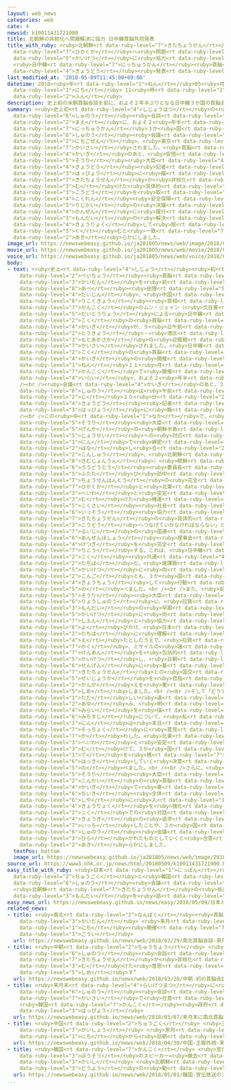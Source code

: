 ```yaml
---
layout: web_news
categories: web
cate: 4
newsid: k10011431721000
title: 北朝鮮の非核化へ問題解決に協力 日中韓首脳共同発表
title_with_ruby: <ruby>北朝鮮<rt data-ruby-level="7">きたちょうせん</rt></ruby>の<ruby>非核化<rt
  data-ruby-level="7">ひかくか</rt></ruby>へ<ruby>問題<rt data-ruby-level="3">もんだい</rt></ruby><ruby>解決<rt
  data-ruby-level="5">かいけつ</rt></ruby>に<ruby>協力<rt data-ruby-level="4">きょうりょく</rt></ruby>
  <ruby>日中韓<rt data-ruby-level="7">にっちゅうかん</rt></ruby><ruby>首脳<rt data-ruby-level="6">しゅのう</rt></ruby><ruby>共同<rt
  data-ruby-level="4">きょうどう</rt></ruby><ruby>発表<rt data-ruby-level="3">はっぴょう</rt></ruby>
last_modified_at: '2018-05-09T11:45:00+09:00'
datetime: 2018<ruby>年<rt data-ruby-level="1">ねん</rt></ruby>05<ruby>月<rt data-ruby-level="1">がつ</rt></ruby>09<ruby>日<rt
  data-ruby-level="1">にち</rt></ruby> 11<ruby>時<rt data-ruby-level="2">じ</rt></ruby>45<ruby>分<rt
  data-ruby-level="2">ふん</rt></ruby>
description: 史上初の米朝首脳会談を前に、およそ２年半ぶりとなる日中韓３か国の首脳会議が９日午前、東京で開催されました。首脳会議のあと、安倍総理大臣は共同記者発表に臨み、北朝鮮が非核化に向けた具体的な行動を取るよう、国連安全保障理事会の決議を完全に履行し、問題の解決に協力して取り組むと一致したことを明らかにしました。
summary: <ruby>史上初<rt data-ruby-level="4">しじょうはつ</rt></ruby>の<ruby>米朝<rt data-ruby-level="2">べいちょう</rt></ruby><ruby>首脳<rt
  data-ruby-level="6">しゅのう</rt></ruby><ruby>会談<rt data-ruby-level="3">かいだん</rt></ruby>を<ruby>前<rt
  data-ruby-level="2">まえ</rt></ruby>に、およそ２<ruby>年半<rt data-ruby-level="2">ねんはん</rt></ruby>ぶりとなる<ruby>日中韓<rt
  data-ruby-level="7">にっちゅうかん</rt></ruby>３か<ruby>国<rt data-ruby-level="2">こく</rt></ruby>の<ruby>首脳<rt
  data-ruby-level="6">しゅのう</rt></ruby><ruby>会議<rt data-ruby-level="4">かいぎ</rt></ruby>が９<ruby>日午前<rt
  data-ruby-level="2">にちごぜん</rt></ruby>、<ruby>東京<rt data-ruby-level="2">とうきょう</rt></ruby>で<ruby>開催<rt
  data-ruby-level="7">かいさい</rt></ruby>されました。<ruby>首脳<rt data-ruby-level="6">しゅのう</rt></ruby><ruby>会議<rt
  data-ruby-level="4">かいぎ</rt></ruby>のあと、<ruby>安倍<rt data-ruby-level="8">あべ</rt></ruby><ruby>総理<rt
  data-ruby-level="5">そうり</rt></ruby><ruby>大臣<rt data-ruby-level="4">だいじん</rt></ruby>は<ruby>共同<rt
  data-ruby-level="4">きょうどう</rt></ruby><ruby>記者<rt data-ruby-level="3">きしゃ</rt></ruby><ruby>発表<rt
  data-ruby-level="3">はっぴょう</rt></ruby>に<ruby>臨<rt data-ruby-level="7">のぞ</rt></ruby>み、<ruby>北朝鮮<rt
  data-ruby-level="7">きたちょうせん</rt></ruby>が<ruby>非核化<rt data-ruby-level="7">ひかくか</rt></ruby>に<ruby>向<rt
  data-ruby-level="3">む</rt></ruby>けた<ruby>具体的<rt data-ruby-level="4">ぐたいてき</rt></ruby>な<ruby>行動<rt
  data-ruby-level="3">こうどう</rt></ruby>を<ruby>取<rt data-ruby-level="3">と</rt></ruby>るよう、<ruby>国連<rt
  data-ruby-level="4">こくれん</rt></ruby><ruby>安全保障<rt data-ruby-level="6">あんぜんほしょう</rt></ruby><ruby>理事会<rt
  data-ruby-level="3">りじかい</rt></ruby>の<ruby>決議<rt data-ruby-level="4">けつぎ</rt></ruby>を<ruby>完全<rt
  data-ruby-level="4">かんぜん</rt></ruby>に<ruby>履行<rt data-ruby-level="7">りこう</rt></ruby>し、<ruby>問題<rt
  data-ruby-level="3">もんだい</rt></ruby>の<ruby>解決<rt data-ruby-level="5">かいけつ</rt></ruby>に<ruby>協力<rt
  data-ruby-level="4">きょうりょく</rt></ruby>して<ruby>取<rt data-ruby-level="3">と</rt></ruby>り<ruby>組<rt
  data-ruby-level="3">く</rt></ruby>むと<ruby>一致<rt data-ruby-level="7">いっち</rt></ruby>したことを<ruby>明<rt
  data-ruby-level="2">あき</rt></ruby>らかにしました。
image_url: https://newswebeasy.github.io/ja201805/news/web/image/2018/05/09/K10011431721_1805091230_1805091238_01_03.jpg
movie_url: https://newswebeasy.github.io/ja201805/news/web/movie/2018/05/09/k10011431721_201805091236_201805091238.mp4
voice_url: https://newswebeasy.github.io/ja201805/news/web/voice/2018/05/09/k10011431721_201805091236_201805091238.mp3
body:
- text: <ruby>史上<rt data-ruby-level="4">しじょう</rt></ruby><ruby>初<rt data-ruby-level="4">はじ</rt></ruby>めての<ruby>米朝<rt
    data-ruby-level="2">べいちょう</rt></ruby><ruby>首脳<rt data-ruby-level="6">しゅのう</rt></ruby><ruby>会談<rt
    data-ruby-level="3">かいだん</rt></ruby>を<ruby>前<rt data-ruby-level="2">まえ</rt></ruby>に、<ruby>安倍<rt
    data-ruby-level="8">あべ</rt></ruby><ruby>総理<rt data-ruby-level="5">そうり</rt></ruby><ruby>大臣<rt
    data-ruby-level="4">だいじん</rt></ruby>、<ruby>中国<rt data-ruby-level="2">ちゅうごく</rt></ruby>の<ruby>李克強<rt
    data-ruby-level="8">りこくきょう</rt></ruby><ruby>首相<rt data-ruby-level="7">しゅしょう</rt></ruby>、<ruby>韓国<rt
    data-ruby-level="7">かんこく</rt></ruby>のムン・ジェイン（<ruby>文在寅<rt data-ruby-level="8">むんじぇいん</rt></ruby>）<ruby>大統領<rt
    data-ruby-level="5">だいとうりょう</rt></ruby>による<ruby>日中韓<rt data-ruby-level="7">にっちゅうかん</rt></ruby>３か<ruby>国<rt
    data-ruby-level="2">こく</rt></ruby>の<ruby>首脳<rt data-ruby-level="6">しゅのう</rt></ruby><ruby>会議<rt
    data-ruby-level="4">かいぎ</rt></ruby>が、９<ruby>日午前<rt data-ruby-level="2">にちごぜん</rt></ruby>、<ruby>東京<rt
    data-ruby-level="2">とうきょう</rt></ruby>・<ruby>港区<rt data-ruby-level="3">みなとく</rt></ruby><ruby>元赤坂<rt
    data-ruby-level="3">もとあかさか</rt></ruby>の<ruby>迎賓館<rt data-ruby-level="7">げいひんかん</rt></ruby>で<ruby>開催<rt
    data-ruby-level="7">かいさい</rt></ruby>されました。<ruby>日中韓<rt data-ruby-level="7">にっちゅうかん</rt></ruby>３か<ruby>国<rt
    data-ruby-level="2">こく</rt></ruby>の<ruby>首脳<rt data-ruby-level="6">しゅのう</rt></ruby><ruby>会議<rt
    data-ruby-level="4">かいぎ</rt></ruby>の<ruby>開催<rt data-ruby-level="7">かいさい</rt></ruby>は、２０１５<ruby>年<rt
    data-ruby-level="1">ねん</rt></ruby>１１<ruby>月<rt data-ruby-level="1">がつ</rt></ruby>に<ruby>韓国<rt
    data-ruby-level="7">かんこく</rt></ruby>で<ruby>開催<rt data-ruby-level="7">かいさい</rt></ruby>されて<ruby>以来<rt
    data-ruby-level="4">いらい</rt></ruby>、およそ２<ruby>年半<rt data-ruby-level="2">ねんはん</rt></ruby>ぶりとなります。<br
    /><br /><ruby>会議<rt data-ruby-level="4">かいぎ</rt></ruby>のあと、３か<ruby>国<rt data-ruby-level="2">こく</rt></ruby>の<ruby>首脳<rt
    data-ruby-level="6">しゅのう</rt></ruby>は<ruby>午前<rt data-ruby-level="2">ごぜん</rt></ruby>１１<ruby>時<rt
    data-ruby-level="2">じ</rt></ruby>２０<ruby>分<rt data-ruby-level="2">ふん</rt></ruby>ごろから<ruby>共同<rt
    data-ruby-level="4">きょうどう</rt></ruby><ruby>記者<rt data-ruby-level="3">きしゃ</rt></ruby><ruby>発表<rt
    data-ruby-level="3">はっぴょう</rt></ruby>に<ruby>臨<rt data-ruby-level="7">のぞ</rt></ruby>みました。<br
    /><br />この<ruby>中<rt data-ruby-level="1">なか</rt></ruby>で、<ruby>安倍<rt data-ruby-level="8">あべ</rt></ruby><ruby>総理<rt
    data-ruby-level="5">そうり</rt></ruby><ruby>大臣<rt data-ruby-level="4">だいじん</rt></ruby>は「<ruby>現下<rt
    data-ruby-level="5">げんか</rt></ruby>の<ruby>朝鮮半島<rt data-ruby-level="7">ちょうせんはんとう</rt></ruby><ruby>情勢<rt
    data-ruby-level="5">じょうせい</rt></ruby>への<ruby>対応<rt data-ruby-level="5">たいおう</rt></ruby>を、３<ruby>人<rt
    data-ruby-level="1">にん</rt></ruby>で<ruby>綿密<rt data-ruby-level="6">めんみつ</rt></ruby>に<ruby>話<rt
    data-ruby-level="2">はな</rt></ruby>し<ruby>合<rt data-ruby-level="2">あ</rt></ruby>った。<ruby>今週<rt
    data-ruby-level="2">こんしゅう</rt></ruby>、<ruby>北朝鮮<rt data-ruby-level="7">きたちょうせん</rt></ruby>のキム・ジョンウン（<ruby>金正恩<rt
    data-ruby-level="8">きむじょんうん</rt></ruby>）<ruby>朝鮮<rt data-ruby-level="7">ちょうせん</rt></ruby><ruby>労働党<rt
    data-ruby-level="6">ろうどうとう</rt></ruby><ruby>委員長<rt data-ruby-level="3">いいんちょう</rt></ruby>が<ruby>再<rt
    data-ruby-level="5">ふたた</rt></ruby>び<ruby>訪中<rt data-ruby-level="6">ほうちゅう</rt></ruby>した。<ruby>朝鮮半島<rt
    data-ruby-level="7">ちょうせんはんとう</rt></ruby>の<ruby>完全<rt data-ruby-level="4">かんぜん</rt></ruby>な<ruby>非核化<rt
    data-ruby-level="7">ひかくか</rt></ruby>と<ruby>北東<rt data-ruby-level="2">ほくとう</rt></ruby>アジアの<ruby>平和<rt
    data-ruby-level="3">へいわ</rt></ruby>と<ruby>安定<rt data-ruby-level="3">あんてい</rt></ruby>に<ruby>向<rt
    data-ruby-level="3">む</rt></ruby>けた<ruby>機運<rt data-ruby-level="4">きうん</rt></ruby>を、<ruby>国際<rt
    data-ruby-level="5">こくさい</rt></ruby><ruby>社会<rt data-ruby-level="2">しゃかい</rt></ruby>と<ruby>一層<rt
    data-ruby-level="6">いっそう</rt></ruby><ruby>協力<rt data-ruby-level="4">きょうりょく</rt></ruby>して、<ruby>北朝鮮<rt
    data-ruby-level="7">きたちょうせん</rt></ruby>の<ruby>具体的<rt data-ruby-level="4">ぐたいてき</rt></ruby>な<ruby>行動<rt
    data-ruby-level="3">こうどう</rt></ruby>へつなげていかなければならない」と<ruby>述<rt data-ruby-level="5">の</rt></ruby>べました。そのうえで「<ruby>累次<rt
    data-ruby-level="7">るいじ</rt></ruby>の<ruby>国連<rt data-ruby-level="4">こくれん</rt></ruby><ruby>安全保障<rt
    data-ruby-level="6">あんぜんほしょう</rt></ruby><ruby>理事会<rt data-ruby-level="3">りじかい</rt></ruby>の<ruby>決議<rt
    data-ruby-level="4">けつぎ</rt></ruby>を<ruby>完全<rt data-ruby-level="4">かんぜん</rt></ruby>に<ruby>履行<rt
    data-ruby-level="7">りこう</rt></ruby>する。これは、<ruby>日中韓<rt data-ruby-level="7">にっちゅうかん</rt></ruby>３か<ruby>国<rt
    data-ruby-level="2">こく</rt></ruby><ruby>共通<rt data-ruby-level="4">きょうつう</rt></ruby>の<ruby>立場<rt
    data-ruby-level="2">たちば</rt></ruby>だ。<ruby>諸課題<rt data-ruby-level="6">しょかだい</rt></ruby>の<ruby>解決<rt
    data-ruby-level="5">かいけつ</rt></ruby>に<ruby>向<rt data-ruby-level="3">む</rt></ruby>けて、<ruby>今後<rt
    data-ruby-level="2">こんご</rt></ruby>とも、３か<ruby>国<rt data-ruby-level="2">こく</rt></ruby>で<ruby>協調<rt
    data-ruby-level="4">きょうちょう</rt></ruby>して<ruby>行動<rt data-ruby-level="3">こうどう</rt></ruby>していく」と<ruby>述<rt
    data-ruby-level="5">の</rt></ruby>べました。<br /><br />また、<ruby>安倍<rt data-ruby-level="8">あべ</rt></ruby><ruby>総理<rt
    data-ruby-level="5">そうり</rt></ruby><ruby>大臣<rt data-ruby-level="4">だいじん</rt></ruby>は<ruby>両首脳<rt
    data-ruby-level="6">りょうしゅのう</rt></ruby>に、<ruby>拉致<rt data-ruby-level="7">らち</rt></ruby><ruby>問題<rt
    data-ruby-level="3">もんだい</rt></ruby>の<ruby>早期<rt data-ruby-level="3">そうき</rt></ruby><ruby>解決<rt
    data-ruby-level="5">かいけつ</rt></ruby>に<ruby>向<rt data-ruby-level="3">む</rt></ruby>けた<ruby>支援<rt
    data-ruby-level="7">しえん</rt></ruby>と<ruby>協力<rt data-ruby-level="4">きょうりょく</rt></ruby>を<ruby>呼<rt
    data-ruby-level="6">よ</rt></ruby>びかけ、<ruby>日本<rt data-ruby-level="1">にっぽん</rt></ruby>の<ruby>立場<rt
    data-ruby-level="2">たちば</rt></ruby>に<ruby>理解<rt data-ruby-level="5">りかい</rt></ruby>を<ruby>得<rt
    data-ruby-level="4">え</rt></ruby>たとしたうえで、<ruby>拉致<rt data-ruby-level="7">らち</rt></ruby>、<ruby>核<rt
    data-ruby-level="7">かく</rt></ruby>、ミサイルの<ruby>諸<rt data-ruby-level="6">しょ</rt></ruby><ruby>懸案<rt
    data-ruby-level="7">けんあん</rt></ruby>を<ruby>包括的<rt data-ruby-level="7">ほうかつてき</rt></ruby>に<ruby>解決<rt
    data-ruby-level="5">かいけつ</rt></ruby>し、<ruby>日朝<rt data-ruby-level="2">にっちょう</rt></ruby>ピョンヤン<ruby>宣言<rt
    data-ruby-level="6">せんげん</rt></ruby>に<ruby>基<rt data-ruby-level="7">もと</rt></ruby>づき<ruby>北朝鮮<rt
    data-ruby-level="7">きたちょうせん</rt></ruby>との<ruby>国交<rt data-ruby-level="2">こっこう</rt></ruby><ruby>正常化<rt
    data-ruby-level="5">せいじょうか</rt></ruby>を<ruby>目指<rt data-ruby-level="3">めざ</rt></ruby>す<ruby>考<rt
    data-ruby-level="2">かんが</rt></ruby>えを<ruby>重<rt data-ruby-level="3">かさ</rt></ruby>ねて<ruby>示<rt
    data-ruby-level="5">しめ</rt></ruby>しました。<br /><br />そして「どうすれば、<ruby>北朝鮮<rt data-ruby-level="7">きたちょうせん</rt></ruby>が<ruby>正<rt
    data-ruby-level="1">ただ</rt></ruby>しい<ruby>道<rt data-ruby-level="2">みち</rt></ruby>を<ruby>歩<rt
    data-ruby-level="2">あゆ</rt></ruby>み、<ruby>明<rt data-ruby-level="2">あか</rt></ruby>るい<ruby>未来<rt
    data-ruby-level="4">みらい</rt></ruby>を<ruby>描<rt data-ruby-level="7">えが</rt></ruby>いていくことができるのか。その<ruby>道筋<rt
    data-ruby-level="6">みちすじ</rt></ruby>について、<ruby>私<rt data-ruby-level="8">わたし</rt></ruby>たち３<ruby>人<rt
    data-ruby-level="1">にん</rt></ruby>は<ruby>本日<rt data-ruby-level="1">ほんじつ</rt></ruby>、<ruby>率直<rt
    data-ruby-level="7">そっちょく</rt></ruby>に<ruby>意見<rt data-ruby-level="3">いけん</rt></ruby>を<ruby>交<rt
    data-ruby-level="7">か</rt></ruby>わした。<ruby>北東<rt data-ruby-level="2">ほくとう</rt></ruby>アジアの<ruby>平和<rt
    data-ruby-level="3">へいわ</rt></ruby>と<ruby>安定<rt data-ruby-level="3">あんてい</rt></ruby>に<ruby>向<rt
    data-ruby-level="3">む</rt></ruby>けて、３か<ruby>国<rt data-ruby-level="2">こく</rt></ruby>はこれからも、かたく<ruby>手<rt
    data-ruby-level="1">て</rt></ruby>を<ruby>携<rt data-ruby-level="7">たずさ</rt></ruby>えながらリーダーシップを<ruby>発揮<rt
    data-ruby-level="6">はっき</rt></ruby>していく<ruby>決意<rt data-ruby-level="3">けつい</rt></ruby>だ」と<ruby>述<rt
    data-ruby-level="5">の</rt></ruby>べました。<br /><br />さらに、<ruby>安倍<rt data-ruby-level="8">あべ</rt></ruby><ruby>総理<rt
    data-ruby-level="5">そうり</rt></ruby><ruby>大臣<rt data-ruby-level="4">だいじん</rt></ruby>は、<ruby>今回<rt
    data-ruby-level="2">こんかい</rt></ruby>の<ruby>首脳<rt data-ruby-level="6">しゅのう</rt></ruby><ruby>会議<rt
    data-ruby-level="4">かいぎ</rt></ruby>で<ruby>東<rt data-ruby-level="2">ひがし</rt></ruby>アジア<ruby>地域<rt
    data-ruby-level="6">ちいき</rt></ruby><ruby>全体<rt data-ruby-level="3">ぜんたい</rt></ruby>を<ruby>視野<rt
    data-ruby-level="6">しや</rt></ruby>に<ruby>入<rt data-ruby-level="1">い</rt></ruby>れたインフラ<ruby>協力<rt
    data-ruby-level="4">きょうりょく</rt></ruby>を<ruby>強化<rt data-ruby-level="3">きょうか</rt></ruby>するための、３か<ruby>国<rt
    data-ruby-level="2">こく</rt></ruby>での<ruby>対話<rt data-ruby-level="3">たいわ</rt></ruby>や<ruby>協議<rt
    data-ruby-level="4">きょうぎ</rt></ruby>の<ruby>追求<rt data-ruby-level="4">ついきゅう</rt></ruby>で<ruby>一致<rt
    data-ruby-level="7">いっち</rt></ruby>したことや、３か<ruby>国<rt data-ruby-level="2">こく</rt></ruby>の<ruby>首脳<rt
    data-ruby-level="6">しゅのう</rt></ruby><ruby>会議<rt data-ruby-level="4">かいぎ</rt></ruby>をさらに<ruby>開<rt
    data-ruby-level="3">ひら</rt></ruby>かれたものとしていくと<ruby>合意<rt data-ruby-level="3">ごうい</rt></ruby>したことも<ruby>明<rt
    data-ruby-level="2">あき</rt></ruby>らかにしました。
  textPos: bottom
  image_url: https://newswebeasy.github.io/ja201805/news/web/image/2018/05/09/K10011431721_1805091151_1805091152_01_02.jpg
source_url: https://www3.nhk.or.jp/news/html/20180509/k10011431721000.html
easy_title_with_ruby: <ruby>日本<rt data-ruby-level="1">にっぽん</rt></ruby>と<ruby>中国<rt
  data-ruby-level="2">ちゅうごく</rt></ruby>と<ruby>韓国<rt data-ruby-level="7">かんこく</rt></ruby>の<ruby>首脳<rt
  data-ruby-level="6">しゅのう</rt></ruby><ruby>会議<rt data-ruby-level="4">かいぎ</rt></ruby>
  <ruby>北朝鮮<rt data-ruby-level="7">きたちょうせん</rt></ruby>の<ruby>核兵器<rt data-ruby-level="7">かくへいき</rt></ruby>の<ruby>問題<rt
  data-ruby-level="3">もんだい</rt></ruby>を<ruby>話<rt data-ruby-level="2">はな</rt></ruby>す
easy_news_url: https://newswebeasy.github.io/news/easy/2018/05/09/日本と中国と韓国の首脳会議-北朝鮮の核兵器の問題を話す
related_news:
- title: <ruby>南北<rt data-ruby-level="2">なんぼく</rt></ruby><ruby>首脳<rt data-ruby-level="6">しゅのう</rt></ruby><ruby>会談<rt
    data-ruby-level="3">かいだん</rt></ruby> <ruby>来月<rt data-ruby-level="2">らいげつ</rt></ruby>27<ruby>日<rt
    data-ruby-level="1">にち</rt></ruby><ruby>開催<rt data-ruby-level="7">かいさい</rt></ruby>で<ruby>合意<rt
    data-ruby-level="3">ごうい</rt></ruby>
  url: https://newswebeasy.github.io/news/web/2018/03/29/南北首脳会談-来月27日開催で合意
- title: <ruby>中朝<rt data-ruby-level="2">ちゅうちょう</rt></ruby> <ruby>初<rt data-ruby-level="4">はつ</rt></ruby>の<ruby>首脳<rt
    data-ruby-level="6">しゅのう</rt></ruby><ruby>会談<rt data-ruby-level="3">かいだん</rt></ruby>“<ruby>北朝鮮<rt
    data-ruby-level="7">きたちょうせん</rt></ruby>が<ruby>非核化<rt data-ruby-level="7">ひかくか</rt></ruby>に<ruby>向<rt
    data-ruby-level="3">む</rt></ruby>けた<ruby>意思<rt data-ruby-level="3">いし</rt></ruby><ruby>示<rt
    data-ruby-level="5">しめ</rt></ruby>す”
  url: https://newswebeasy.github.io/news/web/2018/03/28/中朝-初の首脳会談北朝鮮が非核化に向けた意思示す
- title: <ruby>来月末<rt data-ruby-level="4">らいげつまつ</rt></ruby>に<ruby>南北<rt data-ruby-level="2">なんぼく</rt></ruby><ruby>首脳<rt
    data-ruby-level="6">しゅのう</rt></ruby><ruby>会談<rt data-ruby-level="3">かいだん</rt></ruby><ruby>開催<rt
    data-ruby-level="7">かいさい</rt></ruby>で<ruby>合意<rt data-ruby-level="3">ごうい</rt></ruby>
    <ruby>韓国<rt data-ruby-level="7">かんこく</rt></ruby><ruby>政府<rt data-ruby-level="5">せいふ</rt></ruby><ruby>発表<rt
    data-ruby-level="3">はっぴょう</rt></ruby>
  url: https://newswebeasy.github.io/news/web/2018/03/07/来月末に南北首脳会談開催で合意-韓国政府発表
- title: <ruby>中国<rt data-ruby-level="2">ちゅうごく</rt></ruby> <ruby>王毅<rt data-ruby-level="8">おうき</rt></ruby><ruby>外相<rt
    data-ruby-level="7">がいしょう</rt></ruby> <ruby>来月<rt data-ruby-level="2">らいげつ</rt></ruby>２<ruby>日<rt
    data-ruby-level="1">にち</rt></ruby>から<ruby>訪朝<rt data-ruby-level="6">ほうちょう</rt></ruby>へ
  url: https://newswebeasy.github.io/news/web/2018/04/30/中国-王毅外相-来月2日から訪朝へ
- title: <ruby>韓国<rt data-ruby-level="7">かんこく</rt></ruby> <ruby>宣伝<rt data-ruby-level="6">せんでん</rt></ruby><ruby>放送<rt
    data-ruby-level="3">ほうそう</rt></ruby>のスピーカー<ruby>撤去<rt data-ruby-level="7">てっきょ</rt></ruby><ruby>開始<rt
    data-ruby-level="3">かいし</rt></ruby> <ruby>北朝鮮<rt data-ruby-level="7">きたちょうせん</rt></ruby>も<ruby>同様<rt
    data-ruby-level="3">どうよう</rt></ruby>の<ruby>動<rt data-ruby-level="3">うご</rt></ruby>き
  url: https://newswebeasy.github.io/news/web/2018/05/01/韓国-宣伝放送のスピーカー撤去開始-北朝鮮も同様の動き
...
```

